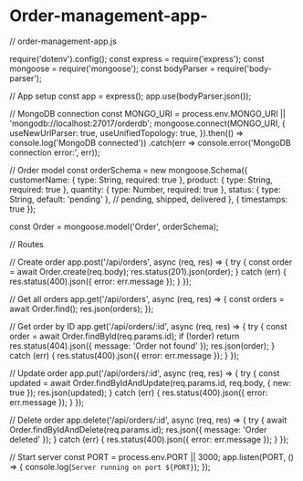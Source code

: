 # Order-management-app-
// order-management-app.js

require('dotenv').config();
const express = require('express');
const mongoose = require('mongoose');
const bodyParser = require('body-parser');

// App setup
const app = express();
app.use(bodyParser.json());

// MongoDB connection
const MONGO_URI = process.env.MONGO_URI || 'mongodb://localhost:27017/orderdb';
mongoose.connect(MONGO_URI, {
  useNewUrlParser: true,
  useUnifiedTopology: true,
}).then(() => console.log('MongoDB connected'))
  .catch(err => console.error('MongoDB connection error:', err));

// Order model
const orderSchema = new mongoose.Schema({
  customerName: { type: String, required: true },
  product: { type: String, required: true },
  quantity: { type: Number, required: true },
  status: { type: String, default: 'pending' }, // pending, shipped, delivered
}, { timestamps: true });

const Order = mongoose.model('Order', orderSchema);

// Routes

// Create order
app.post('/api/orders', async (req, res) => {
  try {
    const order = await Order.create(req.body);
    res.status(201).json(order);
  } catch (err) {
    res.status(400).json({ error: err.message });
  }
});

// Get all orders
app.get('/api/orders', async (req, res) => {
  const orders = await Order.find();
  res.json(orders);
});

// Get order by ID
app.get('/api/orders/:id', async (req, res) => {
  try {
    const order = await Order.findById(req.params.id);
    if (!order) return res.status(404).json({ message: 'Order not found' });
    res.json(order);
  } catch (err) {
    res.status(400).json({ error: err.message });
  }
});

// Update order
app.put('/api/orders/:id', async (req, res) => {
  try {
    const updated = await Order.findByIdAndUpdate(req.params.id, req.body, { new: true });
    res.json(updated);
  } catch (err) {
    res.status(400).json({ error: err.message });
  }
});

// Delete order
app.delete('/api/orders/:id', async (req, res) => {
  try {
    await Order.findByIdAndDelete(req.params.id);
    res.json({ message: 'Order deleted' });
  } catch (err) {
    res.status(400).json({ error: err.message });
  }
});

// Start server
const PORT = process.env.PORT || 3000;
app.listen(PORT, () => {
  console.log(`Server running on port ${PORT}`);
});
